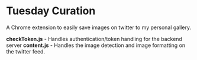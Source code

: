 # Tuesday Curation

A Chrome extension to easily save images on twitter to my personal gallery.

**checkToken.js** - Handles authentication/token handling for the backend server
**content.js** - Handles the image detection and image formatting on the twitter feed.
